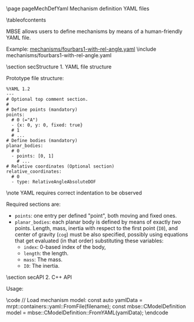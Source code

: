 \page pageMechDefYaml Mechanism definition YAML files

\tableofcontents

MBSE allows users to define mechanisms by means of a human-friendly YAML file.

Example: [mechanisms/fourbars1-with-rel-angle.yaml](https://github.com/MBDS/multibody-state-estimation/blob/master/config/mechanisms/fourbars1-with-rel-angle.yaml)
\include mechanisms/fourbars1-with-rel-angle.yaml

\section secStructure 1. YAML file structure

Prototype file structure:

	%YAML 1.2
	---
	# Optional top comment section.
	#
	# Define points (mandatory)
	points:
	  # 0 (="A")
	  - {x: 0, y: 0, fixed: true}
	  # 1
	  # ...
	# Define bodies (mandatory)
	planar_bodies:
	  # 0
	  - points: [0, 1]
	    # ...
	# Relative coordinates (Optional section)
	relative_coordinates:
	  # 0
	  - type: RelativeAngleAbsoluteDOF


\note YAML requires correct indentation to be observed

Required sections are:
  * `points`: one entry per defined "point", both moving and fixed ones.
  * `planar_bodies`: each planar body is defined by means of exactly *two* points.
    Length, mass, inertia with respect to the first point (`I0`),
    and center of gravity (`cog`) must be also specified, possibly using equations
    that get evaluated (in that order) substituting these variables:
    * `index`: 0-based index of the body,
    * `length`: the length.
    * `mass`: The mass.
    * `I0`: The inertia.


\section secAPI 2. C++ API

Usage:

\code
// Load mechanism model:
const auto yamlData = mrpt::containers::yaml::FromFile(filename);
const mbse::CModelDefinition model = mbse::CModelDefinition::FromYAML(yamlData);
\endcode
